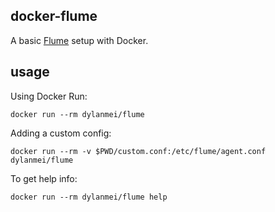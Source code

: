 docker-flume
------------

A basic [Flume](https://flume.apache.org) setup with Docker.

## usage

Using Docker Run:

```
docker run --rm dylanmei/flume
```

Adding a custom config:

```
docker run --rm -v $PWD/custom.conf:/etc/flume/agent.conf dylanmei/flume
```

To get help info:

```
docker run --rm dylanmei/flume help
```

